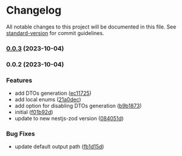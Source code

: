 # Changelog

All notable changes to this project will be documented in this file. See [standard-version](https://github.com/conventional-changelog/standard-version) for commit guidelines.

### [0.0.3](https://github.com/risenforces/nestjs-zod-prisma/compare/v0.0.2...v0.0.3) (2023-10-04)

### 0.0.2 (2023-10-04)


### Features

* add DTOs generation ([ec11725](https://github.com/risenforces/nestjs-zod-prisma/commit/ec11725d8591631feea8ca9d85b3dadc08e5f608))
* add local enums ([21a0dec](https://github.com/risenforces/nestjs-zod-prisma/commit/21a0dec69ac29b2da0f83eab36d5ae126e7308e2))
* add option for disabling DTOs generation ([b9b1873](https://github.com/risenforces/nestjs-zod-prisma/commit/b9b1873adae390c823a64c054cd5a7b1474d4317))
* initial ([f01b92d](https://github.com/risenforces/nestjs-zod-prisma/commit/f01b92d891fdf5b5786ec4a93f75da82b1577162))
* update to new nestjs-zod version ([084051d](https://github.com/risenforces/nestjs-zod-prisma/commit/084051dfcffbbab9503cec55c43e3569fd901b9f))


### Bug Fixes

* update default output path ([fb1d15d](https://github.com/risenforces/nestjs-zod-prisma/commit/fb1d15d4939e4e7d8a333d32969f645b5cccde6a))
